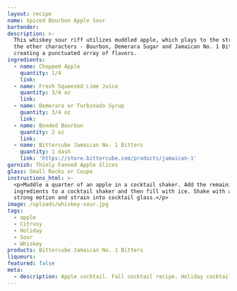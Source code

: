 ```yaml
---
layout: recipe
name: Spiced Bourbon Apple Sour
bartender:
description: >-
  This whiskey sour riff utilizes muddled apple, which plays to the strengths of
  the other characters - Bourbon, Demerara Sugar and Jamaican No. 1 Bitters -
  creating a punctuated array of flavors.
ingredients:
  - name: Chopped Apple
    quantity: 1/4
    link:
  - name: Fresh Squeezed Lime Juice
    quantity: 3/4 oz
    link:
  - name: Demerara or Turbinado Syrup
    quantity: 3/4 oz
    link:
  - name: Bonded Bourbon
    quantity: 2 oz
    link:
  - name: Bittercube Jamaican No. 1 Bitters
    quantity: 1 dash
    link: 'https://store.bittercube.com/products/jamaican-1'
garnish: Thinly Fanned Apple Slices
glass: Small Rocks or Coupe
instructions_html: >-
  <p>Muddle a quarter of an apple in a cocktail shaker. Add the remaining
  ingredients to a cocktail shaker and then fill with ice. Shake with a fluid,
  strong motion and strain into cocktail glass.</p>
image: /uploads/whiskey-sour.jpg
tags:
  - apple
  - Citrusy
  - Holiday
  - Sour
  - Whiskey
products: Bittercube Jamaican No. 1 Bitters
liqueurs:
featured: false
meta:
  - description: Apple cocktail. Fall cocktail recipe. Holiday cocktail recipe.
---
```


